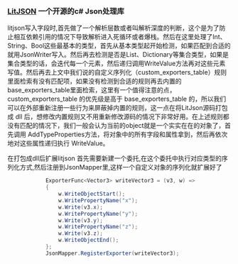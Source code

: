 ### [LitJSON](https://litjson.net/) 一个开源的c# Json处理库

litjson写入字段时,首先做了一个解析层数或者叫解析深度的判断，这个是为了防止相互依赖引用的情况下导致解析进入死循环或者爆栈。然后在这里处理了Int、String、Bool这些最基本的类型，首先从基本类型起开始检测，如果匹配到合适的就用JsonWriter写入。然后再去检测是否是List、Dictionary等集合类型，如果是集合类型的话，会迭代每一个元素，然后递归调用WriteValue方法再对这些元素写值。然后再去上文中我们说的自定义序列化（custom_exporters_table）规则里面检索有没有匹配项，如果没有检测到合适的规则再去内置的 base_exporters_table里面检索，这里有一个值得注意的点，custom_exporters_table 的优先级是高于 base_exporters_table 的，所以我们可以在外部重新注册一些行为来屏蔽掉内置的规则，这一点在将LitJson源码打包成 dll 后，想修改内置规则又不用重新修改源码的情况下非常好用。在上述规则都没有匹配的情况下，我们一般会认为当前的object就是一个实实在在的对象了，首先调用 AddTypeProperties方法，将对象中的所有字段和属性拿到，然后再依次地对这些属性递归执行 WriteValue。

在打包成dll后扩展litjson 首先需要新建一个委托,在这个委托中执行对应类型的序列化方式,然后注册到JsonMapper里,这样一个自定义对象的序列化就扩展好了

```c#
            ExporterFunc<Vector3> writeVector3 = (v3, w) =>
            {
                w.WriteObjectStart();
                w.WritePropertyName("x");
                w.Write(v3.x);
                w.WritePropertyName("y");
                w.Write(v3.y);
                w.WritePropertyName("z");
                w.Write(v3.z);
                w.WriteObjectEnd();
            };
            JsonMapper.RegisterExporter(writeVector3);
```




